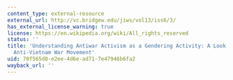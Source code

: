 ```yaml
---
content_type: external-resource
external_url: http://vc.bridgew.edu/jiws/vol13/iss6/3/
has_external_license_warning: true
license: https://en.wikipedia.org/wiki/All_rights_reserved
status: ''
title: 'Understanding Antiwar Activism as a Gendering Activity: A Look at the U.S.''s
  Anti-Vietnam War Movement'
uid: 70f565d0-e2ee-4d6e-ad71-7e47946b6fa2
wayback_url: ''
---
```

